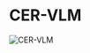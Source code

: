 # CER-VLM

![CER-VLM](https://github.com/kebiabc/CER-VLM/assets/33951067/e9a05f99-954e-4df1-8e13-0c91c428af9d)
